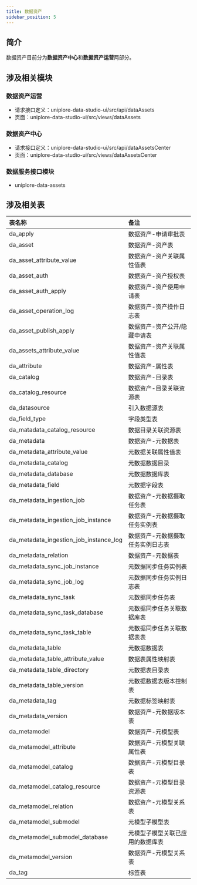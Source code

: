 ```yaml
---
title: 数据资产
sidebar_position: 5
---
```


## 简介

数据资产目前分为**数据资产中心**和**数据资产运营**两部分。

## 涉及相关模块

### 数据资产运营

- 请求接口定义：uniplore-data-studio-ui/src/api/dataAssets
- 页面：uniplore-data-studio-ui/src/views/dataAssets

### 数据资产中心

- 请求接口定义：uniplore-data-studio-ui/src/api/dataAssetsCenter
- 页面：uniplore-data-studio-ui/src/views/dataAssetsCenter

### 数据服务接口模块

- uniplore-data-assets

## 涉及相关表

| 表名称                                 | 备注                              |
| :------------------------------------- | :-------------------------------- |
| da_apply                               | 数据资产-申请审批表               |
| da_asset                               | 数据资产-资产表                   |
| da_asset_attribute_value               | 数据资产-资产关联属性值表         |
| da_asset_auth                          | 数据资产-资产授权表               |
| da_asset_auth_apply                    | 数据资产-资产使用申请表           |
| da_asset_operation_log                 | 数据资产-资产操作日志表           |
| da_asset_publish_apply                 | 数据资产-资产公开/隐藏申请表      |
| da_assets_attribute_value              | 数据资产-资产关联属性值表         |
| da_attribute                           | 数据资产-属性表                   |
| da_catalog                             | 数据资产-目录表                   |
| da_catalog_resource                    | 数据资产-目录关联资源表           |
| da_datasource                          | 引入数据源表                      |
| da_field_type                          | 字段类型表                        |
| da_matadata_catalog_resource           | 数据目录关联资源表                |
| da_metadata                            | 数据资产-元数据表                 |
| da_metadata_attribute_value            | 元数据关联属性值表                |
| da_metadata_catalog                    | 元数据数据目录                    |
| da_metadata_database                   | 元数据数据库表                    |
| da_metadata_field                      | 元数据字段表                      |
| da_metadata_ingestion_job              | 数据资产-元数据摄取任务表         |
| da_metadata_ingestion_job_instance     | 数据资产-元数据摄取任务实例表     |
| da_metadata_ingestion_job_instance_log | 数据资产-元数据摄取任务实例日志表 |
| da_metadata_relation                   | 数据资产-元数据表                 |
| da_metadata_sync_job_instance          | 元数据同步任务实例表              |
| da_metadata_sync_job_log               | 元数据同步任务实例日志表          |
| da_metadata_sync_task                  | 元数据同步任务表                  |
| da_metadata_sync_task_database         | 元数据同步任务关联数据库表        |
| da_metadata_sync_task_table            | 元数据同步任务关联数据表表        |
| da_metadata_table                      | 元数据数据表                      |
| da_metadata_table_attribute_value      | 数据表属性映射表                  |
| da_metadata_table_directory            | 元数据表目录表                    |
| da_metadata_table_version              | 元数据数据表版本控制表            |
| da_metadata_tag                        | 元数据标签映射表                  |
| da_metadata_version                    | 数据资产-元数据版本表             |
| da_metamodel                           | 数据资产-元模型表                 |
| da_metamodel_attribute                 | 数据资产-元模型关联属性表         |
| da_metamodel_catalog                   | 数据资产-元模型目录表             |
| da_metamodel_catalog_resource          | 数据资产-元模型目录资源表         |
| da_metamodel_relation                  | 数据资产-元模型关系表             |
| da_metamodel_submodel                  | 元模型子模型表                    |
| da_metamodel_submodel_database         | 元模型子模型关联已应用的数据库表  |
| da_metamodel_version                   | 数据资产-元模型关系表             |
| da_tag                                 | 标签表                            |
